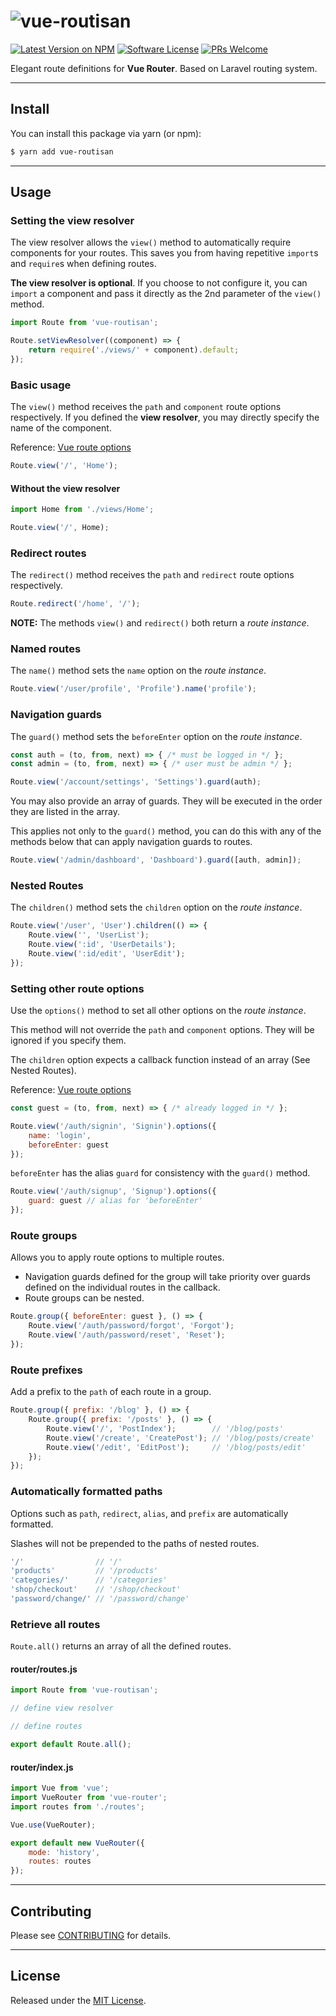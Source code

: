 # <img src="https://user-images.githubusercontent.com/8528269/36801126-23dfb91e-1cec-11e8-850e-9f2f83db1f4a.png" alt="vue-routisan">

[![Latest Version on NPM](https://img.shields.io/npm/v/vue-routisan.svg?style=flat-square)](https://www.npmjs.com/package/vue-routisan)
[![Software License](https://img.shields.io/badge/license-MIT-brightgreen.svg?style=flat-square)](https://oss.ninja/mit/raniesantos)
[![PRs Welcome](https://img.shields.io/badge/PRs-welcome-brightgreen.svg?style=flat-square)](http://makeapullrequest.com)

Elegant route definitions for **Vue Router**. Based on Laravel routing system.

___
## Install

You can install this package via yarn (or npm):

```bash
$ yarn add vue-routisan
```

___
## Usage

### Setting the view resolver

The view resolver allows the `view()` method to automatically require components for your routes. This saves you from having repetitive `import`s and `require`s when defining routes.

**The view resolver is optional**. If you choose to not configure it, you can `import` a component and pass it directly as the 2nd parameter of the `view()` method.

```js
import Route from 'vue-routisan';

Route.setViewResolver((component) => {
    return require('./views/' + component).default;
});
```

### Basic usage

The `view()` method receives the `path` and `component` route options respectively. If you defined the **view resolver**, you may directly specify the name of the component.

Reference: [Vue route options](https://router.vuejs.org/en/api/options.html)

```js
Route.view('/', 'Home');
```

#### Without the view resolver

```js
import Home from './views/Home';

Route.view('/', Home);
```

### Redirect routes

The `redirect()` method receives the `path` and `redirect` route options respectively.

```js
Route.redirect('/home', '/');
```

**NOTE:** The methods `view()` and `redirect()` both return a *route instance*.

### Named routes

The `name()` method sets the `name` option on the *route instance*.

```js
Route.view('/user/profile', 'Profile').name('profile');
```

### Navigation guards

The `guard()` method sets the `beforeEnter` option on the *route instance*.

```js
const auth = (to, from, next) => { /* must be logged in */ };
const admin = (to, from, next) => { /* user must be admin */ };

Route.view('/account/settings', 'Settings').guard(auth);
```

You may also provide an array of guards. They will be executed in the order they are listed in the array.

This applies not only to the `guard()` method, you can do this with any of the methods below that can apply navigation guards to routes.

```js
Route.view('/admin/dashboard', 'Dashboard').guard([auth, admin]);
```

### Nested Routes

The `children()` method sets the `children` option on the *route instance*.

```js
Route.view('/user', 'User').children(() => {
    Route.view('', 'UserList');
    Route.view(':id', 'UserDetails');
    Route.view(':id/edit', 'UserEdit');
});
```

### Setting other route options

Use the `options()` method to set all other options on the *route instance*.

This method will not override the `path` and `component` options. They will be ignored if you specify them.

The `children` option expects a callback function instead of an array (See Nested Routes).

Reference: [Vue route options](https://router.vuejs.org/en/api/options.html)

```js
const guest = (to, from, next) => { /* already logged in */ };

Route.view('/auth/signin', 'Signin').options({
    name: 'login',
    beforeEnter: guest
});
```

`beforeEnter` has the alias `guard` for consistency with the `guard()` method.

```js
Route.view('/auth/signup', 'Signup').options({
    guard: guest // alias for 'beforeEnter'
});
```

### Route groups

Allows you to apply route options to multiple routes.

- Navigation guards defined for the group will take priority over guards defined on the individual routes in the callback.
- Route groups can be nested.

```js
Route.group({ beforeEnter: guest }, () => {
    Route.view('/auth/password/forgot', 'Forgot');
    Route.view('/auth/password/reset', 'Reset');
});
```

### Route prefixes

Add a prefix to the `path` of each route in a group.

```js
Route.group({ prefix: '/blog' }, () => {
    Route.group({ prefix: '/posts' }, () => {
        Route.view('/', 'PostIndex');        // '/blog/posts'
        Route.view('/create', 'CreatePost'); // '/blog/posts/create'
        Route.view('/edit', 'EditPost');     // '/blog/posts/edit'
    });
});
```

### Automatically formatted paths

Options such as `path`, `redirect`, `alias`, and `prefix` are automatically formatted.

Slashes will not be prepended to the paths of nested routes.

```js
'/'                // '/'
'products'         // '/products'
'categories/'      // '/categories'
'shop/checkout'    // '/shop/checkout'
'password/change/' // '/password/change'
```

### Retrieve all routes

`Route.all()` returns an array of all the defined routes.

#### router/routes.js

```js
import Route from 'vue-routisan';

// define view resolver

// define routes

export default Route.all();
```

#### router/index.js

```js
import Vue from 'vue';
import VueRouter from 'vue-router';
import routes from './routes';

Vue.use(VueRouter);

export default new VueRouter({
    mode: 'history',
    routes: routes
});
```

___
## Contributing

Please see [CONTRIBUTING](.github/CONTRIBUTING.md) for details.

___
## License

Released under the [MIT License](https://oss.ninja/mit/raniesantos).
